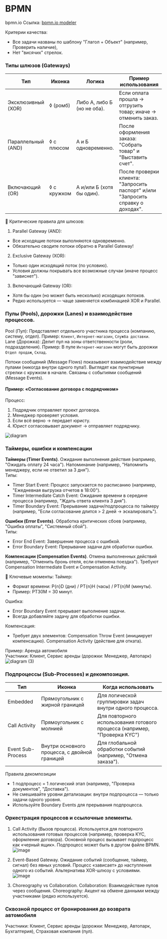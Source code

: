 # BPMN

bpmn.io
Ссылка: [bpmn.io modeler](https://demo.bpmn.io/new)

Критерии качества:
- Все задачи названы по шаблону "Глагол + Объект" (например, Проверить наличие),
- Нет "висячих" стрелок.

### Типы шлюзов (Gateways)

| Тип | Иконка | Логика | Пример использования |
|-|-|-|-|
| Эксклюзивный (XOR) | ◊ (ромб) | Либо А, либо Б (но не оба). | Если оплата прошла → отгрузить товар; иначе → отменить заказ. |
| Параллельный (AND) | ◊ с плюсом | А и Б одновременно. | После оформления заказа: "Собрать товар" и "Выставить счет". |
| Включающий (OR) | ◊ с кружком | А и/или Б (хотя бы один). | После проверки клиента: "Запросить паспорт" и/или "Запросить справку о доходах". |

📌 Критические правила для шлюзов:
1. Parallel Gateway (AND):
- Все исходящие потоки выполняются одновременно.
- Обязательно сводите потоки обратно в Parallel Gateway!
2. Exclusive Gateway (XOR):
- Только один исходящий поток (по условию).
- Условия должны покрывать все возможные случаи (иначе процесс "зависнет").
3. Включающий Gateway (OR):
- Хотя бы один (но может быть несколько) исходящих потоков.
- Редко используется — чаще заменяется комбинацией XOR и Parallel.

### Пулы (Pools), дорожки (Lanes) и взаимодействие процессов.

Pool (Пул): Представляет отдельного участника процесса (компанию, систему, отдел). Пример: `Клиент`, `Интернет-магазин`, `Cлужба доставки`.  
Lane (Дорожка): Делит пул на зоны ответственности (роли, подразделения). Пример: В пуле `Интернет-магазин` могут быть дорожки `Отдел продаж`, `Склад`.  

Потоки сообщений (Message Flows) показывают взаимодействие между пулами (никогда внутри одного пула!). Выглядят как пунктирные стрелки с кружком в начале. Связаны с событиями сообщений (Message Events).

#### Пример: «Согласование договора с подрядчиком»
Процесс:
1. Подрядчик отправляет проект договора.
2. Менеджер проверяет условия.
3. Если всё верно → передает юристу.
4. Юрист согласовывает документ → отправляет подрядчику.

![diagram](https://github.com/user-attachments/assets/a68697a6-b3ac-4155-a425-9b6e060ea8ae)

### Таймеры, ошибки и компенсации

**Таймеры (Timer Events)**. Ожидание выполнения действия (например, "Ожидать оплату 24 часа"). Напоминание (например, "Напомнить менеджеру, если не ответил за 3 дня").  
Типы:
- Timer Start Event: Процесс запускается по расписанию (например, "Ежедневная выгрузка отчетов в 18:00").
- Timer Intermediate Catch Event: Ожидание времени в середине процесса (например, "Ждать ответа клиента 3 дня").
- Timer Boundary Event: Прерывание задачи/подпроцесса по таймеру (например, "Если согласование длится > 2 дней → эскалировать").

**Ошибки (Error Events)**. Обработка критических сбоев (например, "Ошибка оплаты", "Системный сбой").  
Типы:
- Error End Event: Завершение процесса с ошибкой.
- Error Boundary Event: Прерывание задачи для обработки ошибки.

**Компенсации (Compensation Events)**. Отмена выполненных действий (например, "Отменить бронь отеля, если отменена поездка"). Требуют Compensation Intermediate Event и Compensation Activity.

📌 Ключевые моменты:
Таймер:
- Формат времени: P{n}D (дни) / PT{n}H (часы) / PT{n}M (минуты).
- Пример: PT30M = 30 минут.

Ошибка:
- Error Boundary Event прерывает выполнение задачи.
- Всегда добавляйте задачу для обработки ошибки.

Компенсация:
- Требует двух элементов: Compensation Throw Event (инициирует компенсацию). Compensation Activity (действие для отката).

Пример: Аренда автомобиля  
Участники: Клиент, Сервис аренды (дорожки: Менеджер, Автопарк)  
![diagram (3)](https://github.com/user-attachments/assets/eadf6762-01cf-4e66-ad3b-4589b75781f8)

### Подпроцессы (Sub-Processes) и декомпозиция.

| Тип | Иконка | Когда использовать |
|-|-|-|
| Embedded | Прямоугольник с жирной границей | Для логической группировки задач внутри одного процесса. |
| Call Activity | Прямоугольник с молнией | Для повторного использования готового процесса (например, "Проверка KYC") |
| Event Sub-Process | Внутри основного процесса, с двойной границей | Для глобальной обработки событий (например, "Отмена заказа"). |

Правила декомпозиции
- 1 подпроцесс = 1 логический этап (например, "Проверка документов", "Доставка").
- Не смешивайте уровни детализации: внутри подпроцесса — только задачи одного уровня.
- Используйте Boundary Events для прерывания подпроцесса.

### Оркестрация процессов и ссылочные элементы.
1. Call Activity (Вызов процесса). Используется для повторного использования готовых процессов (например, проверка KYC, оформление договора). Основной процесс вызывает подпроцесс как «черный ящик». Подпроцесс может быть в другом файле BPMN.  
![image](https://github.com/user-attachments/assets/d26d0b99-8eed-4082-b7b8-ba4d2b45eb8a)

2. Event-Based Gateway. Ожидание событий (сообщение, таймер, сигнал) без явных условий. Процесс «зависает» до наступления одного из событий. Альтернатива XOR-шлюзу с условиями.  
![image](https://github.com/user-attachments/assets/3d84f4f7-18cc-49d6-988d-f5e7f461c87b)

4. Choreography vs Collaboration. Collaboration: Взаимодействие пулов через сообщения. Choreography: Акцент на обмене данными между участниками (редко используется).

### Сквозной процесс от бронирования до возврата автомобиля
Участники: Клиент, Сервис аренды (дорожки: Менеджер, Автопарк, Бухгалтерия), Страховая компания (пул).
